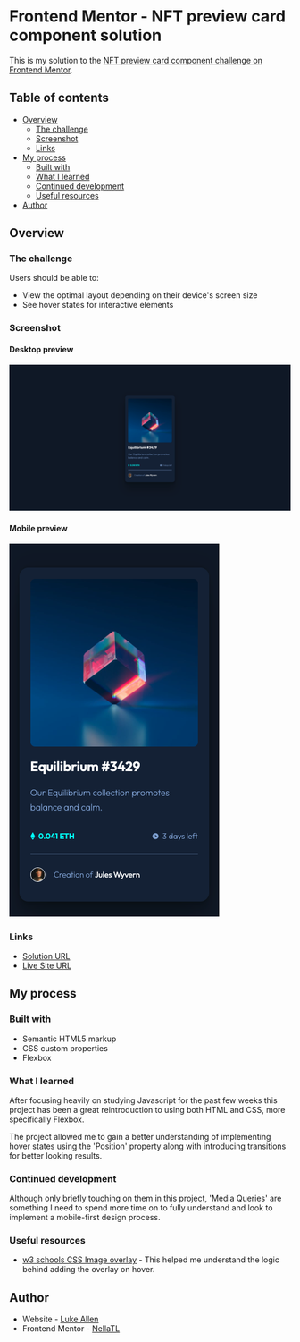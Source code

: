 # Frontend Mentor - NFT preview card component solution

This is my solution to the [NFT preview card component challenge on Frontend Mentor](https://www.frontendmentor.io/challenges/nft-preview-card-component-SbdUL_w0U).

## Table of contents

- [Overview](#overview)
  - [The challenge](#the-challenge)
  - [Screenshot](#screenshot)
  - [Links](#links)
- [My process](#my-process)
  - [Built with](#built-with)
  - [What I learned](#what-i-learned)
  - [Continued development](#continued-development)
  - [Useful resources](#useful-resources)
- [Author](#author)

## Overview

### The challenge

Users should be able to:

- View the optimal layout depending on their device's screen size
- See hover states for interactive elements

### Screenshot

#### Desktop preview

![](design/desktopFinal-screenshot.png)

#### Mobile preview

![](design/mobileFinal-screenshot.png)

### Links

- [Solution URL](https://github.com/NellaTL/frontendmentor.io/tree/main/nft-preview-card-component-main)
- [Live Site URL](https://nft-preview-card-component-nella.netlify.app/)

## My process

### Built with

- Semantic HTML5 markup
- CSS custom properties
- Flexbox

### What I learned

After focusing heavily on studying Javascript for the past few weeks this project has been a great reintroduction to using both HTML and CSS, more specifically Flexbox. 

The project allowed me to gain a better understanding of implementing hover states using the 'Position' property along with introducing transitions for better looking results. 

### Continued development

Although only briefly touching on them in this project, 'Media Queries' are something I need to spend more time on to fully understand and look to implement a mobile-first design process.  

### Useful resources

- [w3 schools CSS Image overlay](https://www.w3schools.com/howto/howto_css_image_overlay.asp) - This helped me understand the logic behind adding the overlay on hover. 

## Author

- Website - [Luke Allen](https://github.com/NellaTL)
- Frontend Mentor - [NellaTL](https://www.frontendmentor.io/profile/NellaTL)
